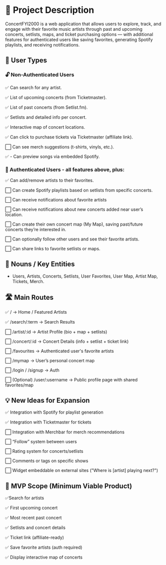 # 🎯 Project Description
ConcertFYI2000 is a web application that allows users to explore, track, and engage with their favorite music artists through past and upcoming concerts, setlists, maps, and ticket purchasing options — with additional features for authenticated users like saving favorites, generating Spotify playlists, and receiving notifications.

## 👥 User Types
### 🔓 Non-Authenticated Users
✅ Can search for any artist.

✅ List of upcoming concerts (from Ticketmaster).

✅ List of past concerts (from Setlist.fm).

✅ Setlists and detailed info per concert.

✅ Interactive map of concert locations.

✅ Can click to purchase tickets via Ticketmaster (affiliate link).

⬜ Can see merch suggestions (t-shirts, vinyls, etc.).

✅ - Can preview songs via embedded Spotify.

### 🔐 Authenticated Users - all features above, plus:
✅ Can add/remove artists to their favorites.

⬜ Can create Spotify playlists based on setlists from specific concerts.

⬜ Can receive notifications about favorite artists

⬜ Can receive notifications about new concerts added near user’s location.

⬜ Can create their own concert map (My Map), saving past/future concerts they’re interested in.

⬜ Can optionally follow other users and see their favorite artists.

⬜ Can share links to favorite setlists or maps.

## 🧩 Nouns / Key Entities
- Users, Artists, Concerts, Setlists, User Favorites, User Map, Artist Map, Tickets, Merch.

## 🛣️ Main Routes
✅ / → Home / Featured Artists

✅ /search/:term → Search Results

⬜ /artist/:id → Artist Profile (bio + map + setlists)

⬜ /concert/:id → Concert Details (info + setlist + ticket link)

⬜ /favourites → Authenticated user's favorite artists

⬜ /mymap → User’s personal concert map

⬜ /login / /signup → Auth

⬜ (Optional) /user/:username → Public profile page with shared favorites/map

## 💡 New Ideas for Expansion
✅ Integration with Spotify for playlist generation

✅ Integration with Ticketmaster for tickets

⬜ Integration with Merchbar for merch recommendations

⬜ “Follow” system between users

⬜ Rating system for concerts/setlists

⬜ Comments or tags on specific shows

⬜ Widget embeddable on external sites ("Where is [artist] playing next?")

## 🚀 MVP Scope (Minimum Viable Product)
✅Search for artists

✅ First upcoming concert

✅ Most recent past concert

✅ Setlists and concert details

✅ Ticket link (affiliate-ready)

✅ Save favorite artists (auth required)

✅ Display interactive map of concerts
